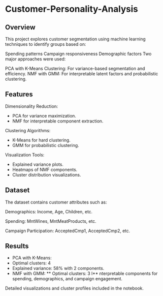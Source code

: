 # Customer-Personality-Analysis
## Overview
This project explores customer segmentation using machine learning techniques to identify groups based on:

Spending patterns
Campaign responsiveness
Demographic factors
Two major approaches were used:

PCA with K-Means Clustering: For variance-based segmentation and efficiency.
NMF with GMM: For interpretable latent factors and probabilistic clustering.

## Features
Dimensionality Reduction:

* PCA for variance maximization.
* NMF for interpretable component extraction.

Clustering Algorithms:

* K-Means for hard clustering.
* GMM for probabilistic clustering.

Visualization Tools:

* Explained variance plots.
* Heatmaps of NMF components.
* Cluster distribution visualizations.

## Dataset
The dataset contains customer attributes such as:

Demographics: Income, Age, Children, etc.

Spending: MntWines, MntMeatProducts, etc.

Campaign Participation: AcceptedCmp1, AcceptedCmp2, etc.

## Results
* PCA with K-Means:
 * Optimal clusters: 4
 * Explained variance: 58% with 2 components.
* NMF with GMM:
** Optimal clusters: 3
I** nterpretable components for spending, demographics, and campaign engagement.

Detailed visualizations and cluster profiles included in the notebook.
